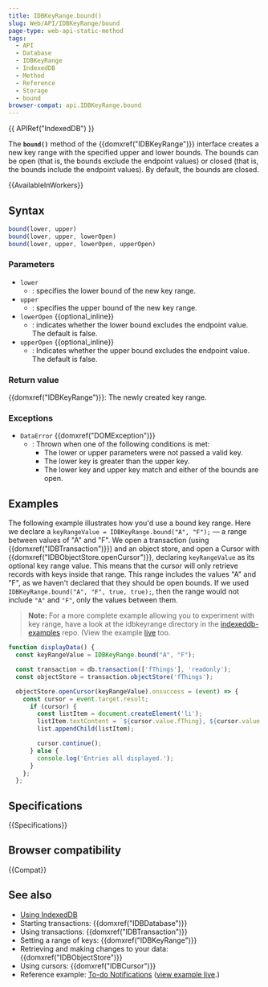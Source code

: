 ```yaml
---
title: IDBKeyRange.bound()
slug: Web/API/IDBKeyRange/bound
page-type: web-api-static-method
tags:
  - API
  - Database
  - IDBKeyRange
  - IndexedDB
  - Method
  - Reference
  - Storage
  - bound
browser-compat: api.IDBKeyRange.bound
---
```

{{ APIRef("IndexedDB") }}

The **`bound()`** method of the {{domxref("IDBKeyRange")}}
interface creates a new key range with the specified upper and lower bounds. The
bounds can be open (that is, the bounds exclude the endpoint values) or closed (that
is, the bounds include the endpoint values). By default, the bounds are closed.

{{AvailableInWorkers}}

## Syntax

```js
bound(lower, upper)
bound(lower, upper, lowerOpen)
bound(lower, upper, lowerOpen, upperOpen)
```

### Parameters

- `lower`
  - : specifies the lower bound of the new key range.
- `upper`
  - : specifies the upper bound of the new key range.
- `lowerOpen` {{optional_inline}}
  - : indicates whether the lower bound excludes the endpoint value. The default is
    false.
- `upperOpen` {{optional_inline}}
  - : Indicates whether the upper bound excludes the endpoint value. The default is
    false.

### Return value

{{domxref("IDBKeyRange")}}: The newly created key range.

### Exceptions

- `DataError` {{domxref("DOMException")}}
  - : Thrown when one of the following conditions is met:
    - The lower or upper parameters were not passed a valid key.
    - The lower key is greater than the upper key.
    - The lower key and upper key match and either of the bounds are open.

## Examples

The following example illustrates how you'd use a bound key range. Here we declare
a `keyRangeValue = IDBKeyRange.bound("A", "F");` — a range between values of
"A" and "F". We open a transaction (using {{domxref("IDBTransaction")}}) and an object
store, and open a Cursor with {{domxref("IDBObjectStore.openCursor")}},
declaring `keyRangeValue` as its optional key range value. This means that
the cursor will only retrieve records with keys inside that range. This range includes
the values "A" and "F", as we haven't declared that they should be open bounds. If we
used `IDBKeyRange.bound("A", "F", true, true);`, then the range would not
include `"A"` and `"F"`, only the values between them.

> **Note:** For a more complete example allowing you to experiment with
> key range, have a look at the idbkeyrange directory in the [indexeddb-examples](https://github.com/mdn/dom-examples/tree/master/indexeddb-examples/idbkeyrange) repo. (View the example [live](https://mdn.github.io/dom-examples/indexeddb-examples/idbkeyrange/) too.

```js
function displayData() {
  const keyRangeValue = IDBKeyRange.bound("A", "F");

  const transaction = db.transaction(['fThings'], 'readonly');
  const objectStore = transaction.objectStore('fThings');

  objectStore.openCursor(keyRangeValue).onsuccess = (event) => {
    const cursor = event.target.result;
      if (cursor) {
        const listItem = document.createElement('li');
        listItem.textContent = `${cursor.value.fThing}, ${cursor.value.fRating}`;
        list.appendChild(listItem);

        cursor.continue();
      } else {
        console.log('Entries all displayed.');
      }
    };
  };
```

## Specifications

{{Specifications}}

## Browser compatibility

{{Compat}}

## See also

- [Using IndexedDB](/en-US/docs/Web/API/IndexedDB_API/Using_IndexedDB)
- Starting transactions: {{domxref("IDBDatabase")}}
- Using transactions: {{domxref("IDBTransaction")}}
- Setting a range of keys: {{domxref("IDBKeyRange")}}
- Retrieving and making changes to your data: {{domxref("IDBObjectStore")}}
- Using cursors: {{domxref("IDBCursor")}}
- Reference example: [To-do Notifications](https://github.com/mdn/to-do-notifications/tree/gh-pages) ([view example live](https://mdn.github.io/to-do-notifications/).)
